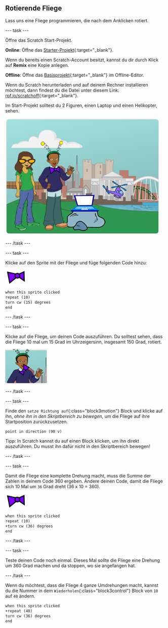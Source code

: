 ## Rotierende Fliege

Lass uns eine Fliege programmieren, die nach dem Anklicken rotiert.

--- task ---

Öffne das Scratch Start-Projekt.

**Online**: Öffne das [Starter-Projekt](https://scratch.mit.edu/projects/405967449){:target="_blank"}.

Wenn du bereits einen Scratch-Account besitzt, kannst du dir durch Klick auf **Remix** eine Kopie anlegen.

**Offline**: Öffne das [Basisprojekt](https://rpf.io/p/de-DE/tech-toys-go){:target="_blank"} im Offline-Editor.

Wenn du Scratch herunterladen und auf deinem Rechner installieren möchtest, dann findest du die Datei unter diesem Link: [rpf.io/scratchoff](https://rpf.io/scratchoff){:target="_blank"}.

Im Start-Projekt solltest du 2 Figuren, einen Laptop und einen Helikopter, sehen.

![Start-Projekt](images/toys-starter.png)

--- /task ---

--- task ---

Klicke auf den Sprite mit der Fliege und füge folgenden Code hinzu:

![Fliegen Sprite](images/bowtie-sprite.png)

```blocks3
when this sprite clicked
repeat (10)
turn cw (15) degrees
end
```

--- /task ---


--- task ---

Klicke auf die Fliege, um deinen Code auszuführen. Du solltest sehen, dass die Fliege 10 mal um 15 Grad im Uhrzeigersinn, insgesamt 150 Grad, rotiert.

![Fliege um 150 Grad rotiert](images/toys-bowtie-test.png)

--- /task ---

--- task ---

Finde den `setze Richtung auf`{:class="block3motion"} Block und klicke auf ihn, _ohne ihn in den Skriptbereich zu bewegen_, um die Fliege auf ihre Startposition zurückzusetzen.

```blocks3
point in direction (90 v)
```

Tipp: In Scratch kannst du auf einen Block klicken, um ihn direkt auszuführen. Du musst ihn dafür nicht in den Skriptbereich bewegen!

--- /task ---

--- task ---

Damit die Fliege eine komplette Drehung macht, muss die Summe der Zahlen in deinem Code 360 ergeben. Ändere deinen Code, damit die Fliege sich 10 Mal um `36` Grad dreht (36 x 10 = 360).

![Fliegen Sprite](images/bowtie-sprite.png)

```blocks3
when this sprite clicked
repeat (10)
+turn cw (36) degrees
end
```

--- /task ---

--- task ---

Teste deinen Code noch einmal. Dieses Mal sollte die Fliege eine Drehung um 360 Grad machen und da stoppen, wo sie angefangen hat.

--- /task ---

Wenn du möchtest, dass die Fliege 4 ganze Umdrehungen macht, kannst du die Nummer in dem `Wiederholen`{:class="block3control"} Block von `10` auf `40` ändern.

```blocks3
when this sprite clicked
+repeat (40)
turn cw (36) degrees
end
```
